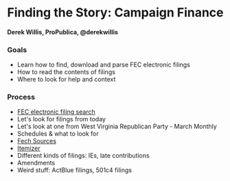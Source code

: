 # Finding the Story: Campaign Finance
#### Derek Willis, ProPublica, @derekwillis

### Goals

* Learn how to find, download and parse FEC electronic filings
* How to read the contents of filings
* Where to look for help and context

### Process

* [FEC electronic filing search](http://www.fec.gov/finance/disclosure/efile_search.shtml)
* Let's look for filings from today
* Let's look at one from West Virginia Republican Party - March Monthly
* Schedules & what to look for
* [Fech Sources](https://github.com/dwillis/fech-sources)
* [Itemizer](https://projects.propublica.org/itemizer/)
* Different kinds of filings: IEs, late contributions
* Amendments
* Weird stuff: ActBlue filings, 501c4 filings
